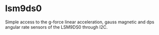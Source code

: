 # lsm9ds0
Simple access to the g-force linear acceleration, gauss magnetic and dps angular rate sensors of the LSM9DS0 through I2C.
